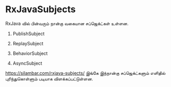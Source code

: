# RxJavaSubjects

RxJava வில் பின்வரும் நான்கு வகையான சப்ஜெக்ட்கள் உள்ளன.

1. PublishSubject

2. ReplaySubject

3. BehaviorSubject

4. AsyncSubject

https://silambar.com/rxjava-subjects/ இங்கே இந்நான்கு சப்ஜெக்ட்களும் எளிதில் புரிந்துகொள்ளும் படியாக விளக்கப்பட்டுள்ளன.


